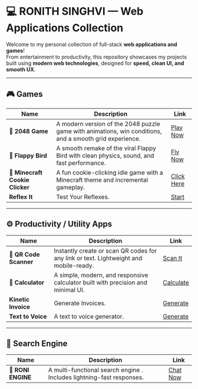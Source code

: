 # 💻 RONITH SINGHVI — Web Applications Collection

Welcome to my personal collection of full-stack **web applications and games**!  
From entertainment to productivity, this repository showcases my projects built using **modern web technologies**, designed for **speed, clean UI, and smooth UX**.

---

## 🎮 Games

| Name | Description | Link |
|------|--------------|------|
| 🧩 **2048 Game** | A modern version of the 2048 puzzle game with animations, win conditions, and a smooth grid experience. | [Play Now](https://2048-game-ronisinghvis.on.drv.tw/www.2048game.com/2048_game.html) |
| 🐤 **Flappy Bird** | A smooth remake of the viral Flappy Bird with clean physics, sound, and fast performance. | [Fly Now](https://zingy-marigold-f38204.netlify.app/) |
| 🍪 **Minecraft Cookie Clicker** | A fun cookie-clicking idle game with a Minecraft theme and incremental gameplay. | [Click Here](https://minecraftcookieclicker.on.drv.tw/www.minecraft_cookie_clicker.com/Minecraft_Cookie_clicker.html) |
| **Reflex It** | Test Your Reflexes. | [Start](https://reflexit.lovable.app/) |

---

## ⚙️ Productivity / Utility Apps

| Name | Description | Link |
|------|--------------|------|
| 🔳 **QR Code Scanner** | Instantly create or scan QR codes for any link or text. Lightweight and mobile-ready. | [Scan It](https://capable-flan-bc8ec6.netlify.app/) |
| 🧮 **Calculator** | A simple, modern, and responsive calculator built with precision and minimal UI. | [Calculate](https://classy-lollipop-08dec4.netlify.app/) |
| **Kinetic Invoice** | Generate Invoices. | [Generate](https://kinetic-invoice.lovable.app/) |
| **Text to Voice** | A text to voice generator. | [Generate](https://voicey.lovable.app/) |

---

## 🤖 Search Engine

| Name | Description | Link |
|------|--------------|------|
| 💬 **RONI ENGINE** | A multi-functional search engine . Includes lightning-fast responses. | [Chat Now](https://roniengine.netlify.app/) |

